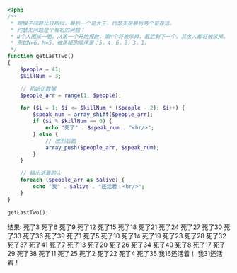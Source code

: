```php
<?php
/**
 * 跟猴子问题比较相似，最后一个是大王。约瑟夫是最后两个是存活。
 * 约瑟夫问题是个有名的问题：
 * N个人围成一圈，从第一个开始报数，第M个将被杀掉，最后剩下一个，其余人都将被杀掉。
 * 例如N=6，M=5，被杀掉的顺序是：5，4，6，2，3，1。
 */
function getLastTwo()
{
    $people = 41;
    $killNum = 3;

    // 初始化数据
    $people_arr = range(1, $people);

    for ($i = 1; $i <= $killNum * ($people - 2); $i++) {
        $speak_num = array_shift($people_arr);
        if ($i % $killNum == 0) {
            echo "死了" . $speak_num . "<br/>";
        } else {
            // 放到后面
            array_push($people_arr, $speak_num);
        }
    }

    // 输出活着的人
    foreach ($people_arr as $alive) {
        echo "我" . $alive . "还活着！<br/>";
    }
}

getLastTwo();

```

结果:
死了3
死了6
死了9
死了12
死了15
死了18
死了21
死了24
死了27
死了30
死了33
死了36
死了39
死了1
死了5
死了10
死了14
死了19
死了23
死了28
死了32
死了37
死了41
死了7
死了13
死了20
死了26
死了34
死了40
死了8
死了17
死了29
死了38
死了11
死了25
死了2
死了22
死了4
死了35
我16还活着！
我31还活着！